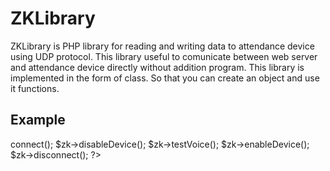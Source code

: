 # ZKLibrary
ZKLibrary is PHP library for reading and writing data to attendance device using UDP protocol. This library useful to comunicate between web server and attendance device directly without addition program.
This library is implemented in the form of class. So that you can create an object and use it functions.

## Example

<?php

include "zklibrary.php";

$zk = new ZKLibrary('192.168.1.102', 4370);

$zk->connect();

$zk->disableDevice();

$zk->testVoice();

$zk->enableDevice();

$zk->disconnect();

?>
